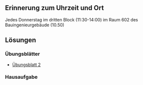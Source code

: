 ## Erinnerung zum Uhrzeit und Ort
Jedes Donnerstag im dritten Block (11:30-14:00) im Raum 602 des Bauingenieurgebäude (10.50)

## Lösungen
### Übungsblätter

- [Übungsblatt 2](https://github.com/IloneM/LA-Tutorium-WS-2019/raw/master/exercises-out/UB2.pdf)

### Hausaufgabe
